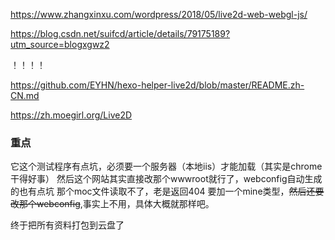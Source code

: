 <https://www.zhangxinxu.com/wordpress/2018/05/live2d-web-webgl-js/>

<https://blog.csdn.net/suifcd/article/details/79175189?utm_source=blogxgwz2>

！！！！

<https://github.com/EYHN/hexo-helper-live2d/blob/master/README.zh-CN.md>

<https://zh.moegirl.org/Live2D>

### 重点
它这个测试程序有点坑，必须要一个服务器（本地iis）才能加载（其实是chrome干得好事）
然后这个网站其实直接改那个wwwroot就行了，webconfig自动生成的也有点坑
那个moc文件读取不了，老是返回404
要加一个mine类型，<del>然后还要改那个webconfig</del>,事实上不用，具体大概就那样吧。

终于把所有资料打包到云盘了
